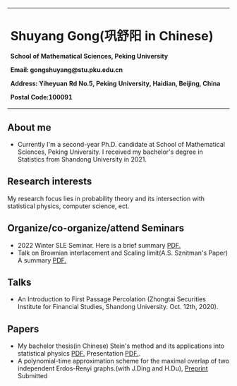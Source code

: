 <table border="0">
  <tr>
    <td width="100%">
      <h1>Shuyang Gong(巩舒阳 in Chinese)</h1>
      <p><b>School of Mathematical Sciences, Peking University</b></p>
      <p><b>Email: gongshuyang@stu.pku.edu.cn</b></p>
      <p><b>Address: Yiheyuan Rd No.5, Peking University, Haidian, Beijing, China</b></p>
      <p><b>Postal Code:100091</b></p>
    </td>
    <td width="25%">
      <img src="/tc.JPG" width="100%">
    </td>
  </tr>
</table>


## About me
- Currently I'm a second-year Ph.D. candidate at School of Mathematical Sciences, Peking University. I received my bachelor's degree in Statistics from Shandong University in 2021. 

## Research interests
My research focus lies in probability theory and its intersection with statistical physics, computer science, ect.

## Organize/co-organize/attend Seminars
- 2022 Winter SLE Seminar. Here is a brief summary
<a href="https://GongMathProba.github.io/SLE Winter 2022.pdf" target="_blank">PDF.</a>
- Talk on Brownian interlacement and Scaling limit(A.S. Sznitman's Paper) A summary
<a href="https://GongMathProba.github.io/Brownian_Interlacement.pdf" target="_blank">PDF.</a>

## Talks
- An Introduction to First Passage Percolation (Zhongtai Securities Institute for Financial Studies, Shandong University. Oct. 12th, 2020).

## Papers
- My bachelor thesis(in Chinese) Stein's method and its applications into statistical physics
<a href="https://GongMathProba.github.io/毕业论文终稿.pdf" target="_blank">PDF.</a>
Presentation 
<a href="https://GongMathProba.github.io/bachelor thesis presentation.pdf" target="_blank">PDF.</a>.
- A polynomial-time approximation scheme for the maximal overlap of two independent Erdos-Renyi graphs.(with J.Ding and H.Du), [Preprint](https://arxiv.org/abs/2210.07823) Submitted


